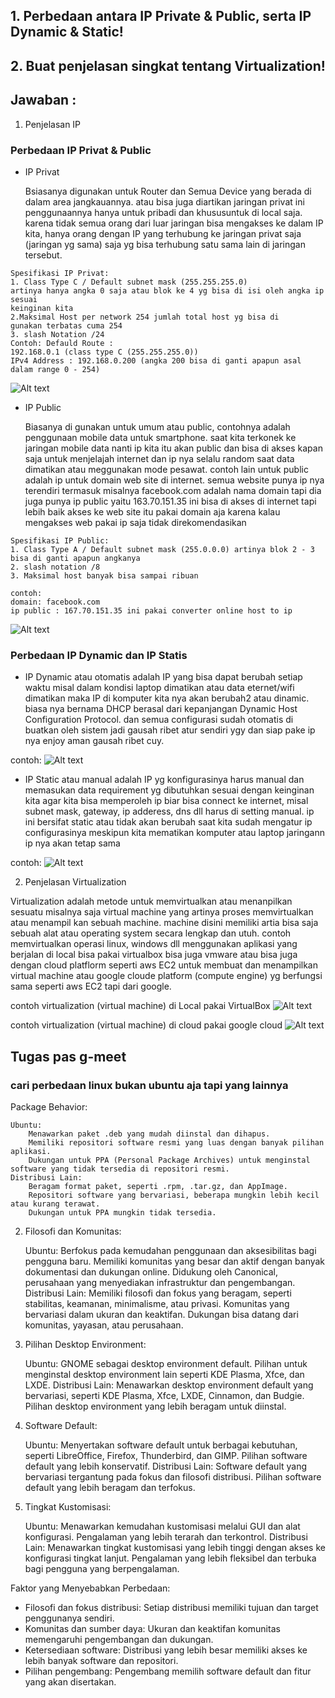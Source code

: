 ## 1. Perbedaan antara IP Private & Public, serta IP Dynamic & Static!

## 2. Buat penjelasan singkat tentang Virtualization!

## Jawaban :

1. Penjelasan IP

### Perbedaan IP Privat & Public

- IP Privat

  Bsiasanya digunakan untuk Router dan Semua Device yang berada di dalam area jangkauannya. atau bisa juga diartikan jaringan privat ini penggunaannya hanya untuk pribadi dan khususuntuk di local saja. karena tidak semua orang dari luar jaringan bisa mengakses ke dalam IP kita, hanya orang dengan IP yang terhubung ke jaringan privat saja (jaringan yg sama) saja yg bisa terhubung satu sama lain di jaringan tersebut.

```
Spesifikasi IP Privat:
1. Class Type C / Default subnet mask (255.255.255.0)
artinya hanya angka 0 saja atau blok ke 4 yg bisa di isi oleh angka ip sesuai
keinginan kita
2.Maksimal Host per network 254 jumlah total host yg bisa di
gunakan terbatas cuma 254
3. slash Notation /24
Contoh: Defauld Route :
192.168.0.1 (class type C (255.255.255.0))
IPv4 Address : 192.168.0.200 (angka 200 bisa di ganti apapun asal dalam range 0 - 254)
```

![Alt text](./images/IP_privat.png "privat")

- IP Public

  Biasanya di gunakan untuk umum atau public, contohnya adalah penggunaan mobile data untuk smartphone. saat kita terkonek ke jaringan mobile data nanti ip kita itu akan public dan bisa di akses kapan saja untuk menjelajah internet dan ip nya selalu random saat data dimatikan atau meggunakan mode pesawat. contoh lain untuk public adalah ip untuk domain web site di internet. semua website punya ip nya terendiri termasuk misalnya facebook.com adalah nama domain tapi dia juga punya ip public yaitu 163.70.151.35 ini bisa di akses di internet tapi lebih baik akses ke web site itu pakai domain aja karena kalau mengakses web pakai ip saja tidak direkomendasikan

```
Spesifikasi IP Public:
1. Class Type A / Default subnet mask (255.0.0.0) artinya blok 2 - 3 bisa di ganti apapun angkanya
2. slash notation /8
3. Maksimal host banyak bisa sampai ribuan

contoh:
domain: facebook.com
ip public : 167.70.151.35 ini pakai converter online host to ip
```

![Alt text](https://www.rumahweb.com/journal/wp-content/uploads/2022/01/cara-melihat-ip-public-di-iphone.png "myip")

### Perbedaan IP Dynamic dan IP Statis

- IP Dynamic atau otomatis adalah IP yang bisa dapat berubah setiap waktu misal dalam kondisi laptop dimatikan atau data eternet/wifi dimatikan maka IP di komputer kita nya akan berubah2 atau dinamic. biasa nya bernama DHCP berasal dari kepanjangan Dynamic Host Configuration Protocol. dan semua configurasi sudah otomatis di buatkan oleh sistem jadi gausah ribet atur sendiri ygy dan siap pake ip nya enjoy aman gausah ribet cuy.

contoh:
![Alt text](./images/IP%20DHCP.png "dinamic")

- IP Static atau manual adalah IP yg konfigurasinya harus manual dan memasukan data requirement yg dibutuhkan sesuai dengan keinginan kita agar kita bisa memperoleh ip biar bisa connect ke internet, misal subnet mask, gateway, ip adderess, dns dll harus di setting manual. ip ini bersifat static atau tidak akan berubah saat kita sudah mengatur ip configurasinya meskipun kita mematikan komputer atau laptop jaringann ip nya akan tetap sama

contoh:
![Alt text](./images/IP%20MANUAL%20atau%20static.png "static")

2. Penjelasan Virtualization

Virtualization adalah metode untuk memvirtualkan atau menanpilkan sesuatu misalnya saja virtual machine yang artinya proses memvirtualkan atau menampil kan sebuah machine. machine disini memiliki artia bisa saja sebuah alat atau operating system secara lengkap dan utuh. contoh memvirtualkan operasi linux, windows dll menggunakan aplikasi yang berjalan di local bisa pakai virtualbox bisa juga vmware atau bisa juga dengan cloud platflorm seperti aws EC2 untuk membuat dan menampilkan virtual machine atau google cloude platform (compute engine) yg berfungsi sama seperti aws EC2 tapi dari google.

contoh virtualization (virtual machine) di Local pakai VirtualBox
![Alt text](./images/virtualboox-VM.png "virtual machine")

contoh virtualization (virtual machine) di cloud pakai google cloud
![Alt text](./images/google-cloud-vm.png "virtual machine")

## Tugas pas g-meet

### cari perbedaan linux bukan ubuntu aja tapi yang lainnya

Package Behavior:

    Ubuntu:
        Menawarkan paket .deb yang mudah diinstal dan dihapus.
        Memiliki repositori software resmi yang luas dengan banyak pilihan aplikasi.
        Dukungan untuk PPA (Personal Package Archives) untuk menginstal software yang tidak tersedia di repositori resmi.
    Distribusi Lain:
        Beragam format paket, seperti .rpm, .tar.gz, dan AppImage.
        Repositori software yang bervariasi, beberapa mungkin lebih kecil atau kurang terawat.
        Dukungan untuk PPA mungkin tidak tersedia.

2. Filosofi dan Komunitas:

   Ubuntu:
   Berfokus pada kemudahan penggunaan dan aksesibilitas bagi pengguna baru.
   Memiliki komunitas yang besar dan aktif dengan banyak dokumentasi dan dukungan online.
   Didukung oleh Canonical, perusahaan yang menyediakan infrastruktur dan pengembangan.
   Distribusi Lain:
   Memiliki filosofi dan fokus yang beragam, seperti stabilitas, keamanan, minimalisme, atau privasi.
   Komunitas yang bervariasi dalam ukuran dan keaktifan.
   Dukungan bisa datang dari komunitas, yayasan, atau perusahaan.

3. Pilihan Desktop Environment:

   Ubuntu:
   GNOME sebagai desktop environment default.
   Pilihan untuk menginstal desktop environment lain seperti KDE Plasma, Xfce, dan LXDE.
   Distribusi Lain:
   Menawarkan desktop environment default yang bervariasi, seperti KDE Plasma, Xfce, LXDE, Cinnamon, dan Budgie.
   Pilihan desktop environment yang lebih beragam untuk diinstal.

4. Software Default:

   Ubuntu:
   Menyertakan software default untuk berbagai kebutuhan, seperti LibreOffice, Firefox, Thunderbird, dan GIMP.
   Pilihan software default yang lebih konservatif.
   Distribusi Lain:
   Software default yang bervariasi tergantung pada fokus dan filosofi distribusi.
   Pilihan software default yang lebih beragam dan terfokus.

5. Tingkat Kustomisasi:

   Ubuntu:
   Menawarkan kemudahan kustomisasi melalui GUI dan alat konfigurasi.
   Pengalaman yang lebih terarah dan terkontrol.
   Distribusi Lain:
   Menawarkan tingkat kustomisasi yang lebih tinggi dengan akses ke konfigurasi tingkat lanjut.
   Pengalaman yang lebih fleksibel dan terbuka bagi pengguna yang berpengalaman.

Faktor yang Menyebabkan Perbedaan:

- Filosofi dan fokus distribusi: Setiap distribusi memiliki tujuan dan target penggunanya sendiri.
- Komunitas dan sumber daya: Ukuran dan keaktifan komunitas memengaruhi pengembangan dan dukungan.
- Ketersediaan software: Distribusi yang lebih besar memiliki akses ke lebih banyak software dan repositori.
- Pilihan pengembang: Pengembang memilih software default dan fitur yang akan disertakan.
